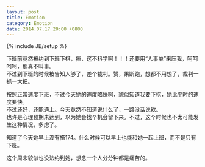 ```yaml
---
layout: post
title: Emotion 
category: Emotion 
date: 2014.07.17 20:00 +0800
---
```


{% include JB/setup %}

下班前竟然被约到下班下棋，擦，这不科学啊！！！还要用“人事单”来压我，呵呵呵呵，那真不叫事。<br>
不过到下班的时候被告知人够了，差个裁判。赞，果断跑，想都不用想了，裁判一抓一大把。

按照正常速度下班，不过今天她的速度略快啊，貌似知道我要下棋，她比平时的速度要快。<br>
不过还好，还能遇上。今天竟然不知道说什么了，一路没话说欸。<br>
也许是心理预期未达到，以为她会找个机会留下来。不过，这个时候也不太可能发生这种情况，多虑了。

知道了今天她早上没有搭174。什么时候可以早上也能和她一起上班，而不是只有下班。

这个周末貌似也没法约到她，想念一个人分分钟都是痛苦的。